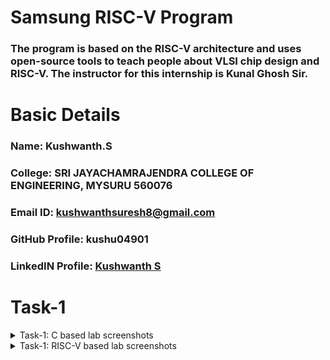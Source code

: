 # Samsung RISC-V Program
### The program is based on the RISC-V architecture and uses open-source tools to teach people about VLSI chip design and RISC-V. The instructor for this internship is Kunal Ghosh Sir.

# Basic Details

### Name: Kushwanth.S
### College: SRI JAYACHAMRAJENDRA COLLEGE OF ENGINEERING, MYSURU 560076
### Email ID: kushwanthsuresh8@gmail.com
### GitHub Profile: kushu04901
### LinkedIN Profile: [Kushwanth S](https://www.linkedin.com/in/kushwanth-s-profile/)

</details>

# Task-1

<details>
<summary> Task-1: C based lab screenshots </summary>
<br>

![image alt](https://github.com/kushu04901/samsung-riscv/blob/5f199e3496a63c141391b7a4a87c69d9dd1af18b/Task1/sum1toNc.png)

### The above is the lab screenshot of a C code to find the sum of number for 1 to any defined number-N. 

</details>

<details>
<summary> Task-1: RISC-V based lab screenshots </summary>
<br>

![image alt](https://github.com/kushu04901/samsung-riscv/blob/77022a334551089ac438d3ad7f4a9888877389a2/Task1/risc-v%20based%20labvideo2.png)

![image alt]()

![image alt](https://github.com/kushu04901/samsung-riscv/blob/4525d6a3dcf9fa58397a36db82487160be741cf7/Task1/risc-v%20based%20labvideo1.png)

The above is the RISC-V based lab screenshots where we first display the entire C code in the terminal using the following command:

```
	cat sum1ton.c
```

Next the given code is compliled in riscv64 gcc compiler using the following command:

```
	riscv64-unknown-elf-gcc -O1 -mabi=lp64 -march=rv64i -o sum1ton.o sum1ton.c
```

Now a new terminal is opened where the following code is ran:

```
	riscv64-unknown-elf-objdump -d sum1ton.o
```

This will now show the the assembly code and the memory location it is stored in.
Type ```/main``` to locate the main section of our code.
We now use the command:
```
	riscv64-unknown-elf-gcc -Ofast -mabi=lp64 -march=rv64i -o sum1ton.o sum1ton.c
```

This also  will show the assembly 
